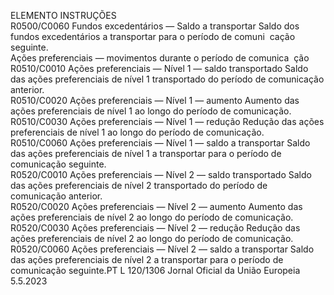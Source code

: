  
ELEMENTO  INSTRUÇÕES  
R0500/C0060  Fundos excedentários — Saldo a 
transportar  Saldo dos fundos excedentários a transportar para o período de comuni ­
cação seguinte.  
Ações preferenciais — 
movimentos durante o 
período de comunica ­
ção  
R0510/C0010  Ações preferenciais — Nível 1 — 
saldo transportado  Saldo das ações preferenciais de nível 1 transportado do período de 
comunicação anterior.  
R0510/C0020  Ações preferenciais — Nível 1 — 
aumento  Aumento das ações preferenciais de nível 1 ao longo do período de 
comunicação.  
R0510/C0030  Ações preferenciais — Nível 1 — 
redução  Redução das ações preferenciais de nível 1 ao longo do período de 
comunicação.  
R0510/C0060  Ações preferenciais — Nível 1 — 
saldo a transportar  Saldo das ações preferenciais de nível 1 a transportar para o período de 
comunicação seguinte.  
R0520/C0010  Ações preferenciais — Nível 2 — 
saldo transportado  Saldo das ações preferenciais de nível 2 transportado do período de 
comunicação anterior.  
R0520/C0020  Ações preferenciais — Nível 2 — 
aumento  Aumento das ações preferenciais de nível 2 ao longo do período de 
comunicação.  
R0520/C0030  Ações preferenciais — Nível 2 — 
redução  Redução das ações preferenciais de nível 2 ao longo do período de 
comunicação.  
R0520/C0060  Ações preferenciais — Nível 2 — 
saldo a transportar  Saldo das ações preferenciais de nível 2 a transportar para o período de 
comunicação seguinte.PT  L 120/1306 Jornal Oficial da União Europeia 5.5.2023